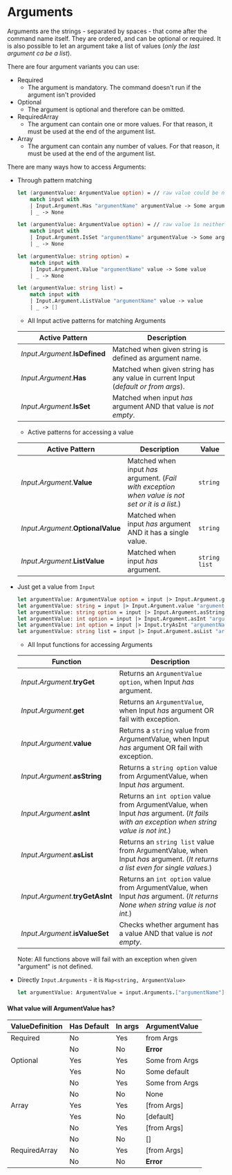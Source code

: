 Arguments
=========

Arguments are the strings - separated by spaces - that come after the command name itself. They are ordered, and can be optional or required.
It is also possible to let an argument take a list of values (_only the last argument ca be a list_).

There are four argument variants you can use:

- Required
    - The argument is mandatory. The command doesn't run if the argument isn't provided
- Optional
    - The argument is optional and therefore can be omitted.
- RequiredArray
    - The argument can contain one or more values. For that reason, it must be used at the end of the argument list.
- Array
    - The argument can contain any number of values. For that reason, it must be used at the end of the argument list.

There are many ways how to access Arguments:

- Through pattern matching
    ```fs
    let (argumentValue: ArgumentValue option) = // raw value could be null or None or empty list
        match input with
        | Input.Argument.Has "argumentName" argumentValue -> Some argumentValue
        | _ -> None

    let (argumentValue: ArgumentValue option) = // raw value is neither null nor None nor empty list
        match input with
        | Input.Argument.IsSet "argumentName" argumentValue -> Some argumentValue
        | _ -> None

    let (argumentValue: string option) =
        match input with
        | Input.Argument.Value "argumentName" value -> Some value
        | _ -> None

    let (argumentValue: string list) =
        match input with
        | Input.Argument.ListValue "argumentName" value -> value
        | _ -> []
    ```
    - All Input active patterns for matching Arguments

    | Active Pattern                | Description |
    | ---                           | ---         |
    | _Input_._Argument_.**IsDefined** | Matched when given string is defined as argument name. |
    | _Input_._Argument_.**Has**       | Matched when given string has any value in current Input (_default or from args_). |
    | _Input_._Argument_.**IsSet**     | Matched when input _has_ argument AND that value is _not empty_. |

    - Active patterns for accessing a value

    | Active Pattern                    | Description | Value |
    | ---                               | ---         | ---   |
    | _Input_._Argument_.**Value**         | Matched when input _has_ argument. (_Fail with exception when value is not set or it is a list._) | `string` |
    | _Input_._Argument_.**OptionalValue** | Matched when input _has_ argument AND it has a single value. | `string` |
    | _Input_._Argument_.**ListValue**     | Matched when input _has_ argument. | `string list` |

- Just get a value from `Input`
    ```fs
    let argumentValue: ArgumentValue option = input |> Input.Argument.get "argumentName"
    let argumentValue: string = input |> Input.Argument.value "argumentName"    // or exception
    let argumentValue: string option = input |> Input.Argument.asString "argumentName"
    let argumentValue: int option = input |> Input.Argument.asInt "argumentName"   // or exception
    let argumentValue: int option = input |> Input.tryAsInt "argumentName"
    let argumentValue: string list = input |> Input.Argument.asList "argumentName"
    ```
    - All Input functions for accessing Arguments

    | Function                           | Description |
    | ---                                | ---         |
    | _Input_._Argument_.**tryGet**      | Returns an `ArgumentValue option`, when Input _has_ argument. |
    | _Input_._Argument_.**get**         | Returns an `ArgumentValue`, when Input _has_ argument OR fail with exception. |
    | _Input_._Argument_.**value**       | Returns a `string` value from ArgumentValue, when Input _has_ argument OR fail with exception. |
    | _Input_._Argument_.**asString**    | Returns a `string option` value from ArgumentValue, when Input _has_ argument. |
    | _Input_._Argument_.**asInt**       | Returns an `int option` value from ArgumentValue, when Input _has_ argument. (_It fails with an exception when string value is not int._) |
    | _Input_._Argument_.**asList**      | Returns an `string list` value from ArgumentValue, when Input _has_ argument. (_It returns a list even for single values._) |
    | _Input_._Argument_.**tryGetAsInt** | Returns an `int option` value from ArgumentValue, when Input _has_ argument. (_It returns None when string value is not int._) |
    | _Input_._Argument_.**isValueSet**  | Checks whether argument has a value AND that value is _not empty_. |

    Note: All functions above will fail with an exception when given "argument" is not defined.

- Directly `Input.Arguments` - it is `Map<string, ArgumentValue>`
    ```fs
    let argumentValue: ArgumentValue = input.Arguments.["argumentName"] // or exception
    ```

#### What value will ArgumentValue has?

| ValueDefinition | Has Default | In args | ArgumentValue  |
| ---             | ---         | ---     | ---            |
| Required        | No          | Yes     | from Args      |
|                 | No          | No      | **Error**      |
| Optional        | Yes         | Yes     | Some from Args |
|                 | Yes         | No      | Some default   |
|                 | No          | Yes     | Some from Args |
|                 | No          | No      | None           |
| Array           | Yes         | Yes     | [from Args]    |
|                 | Yes         | No      | [default]      |
|                 | No          | Yes     | [from Args]    |
|                 | No          | No      | []             |
| RequiredArray   | No          | Yes     | [from Args]    |
|                 | No          | No      | **Error**      |

